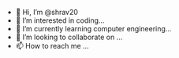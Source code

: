 - 👋 Hi, I’m @shrav20
- 👀 I’m interested in coding...
- 🌱 I’m currently learning computer engineering...
- 💞️ I’m looking to collaborate on ...
- 📫 How to reach me ...

<!---
shrav20/shrav20 is a ✨ special ✨ repository because its `README.md` (this file) appears on your GitHub profile.
You can click the Preview link to take a look at your changes.
--->
